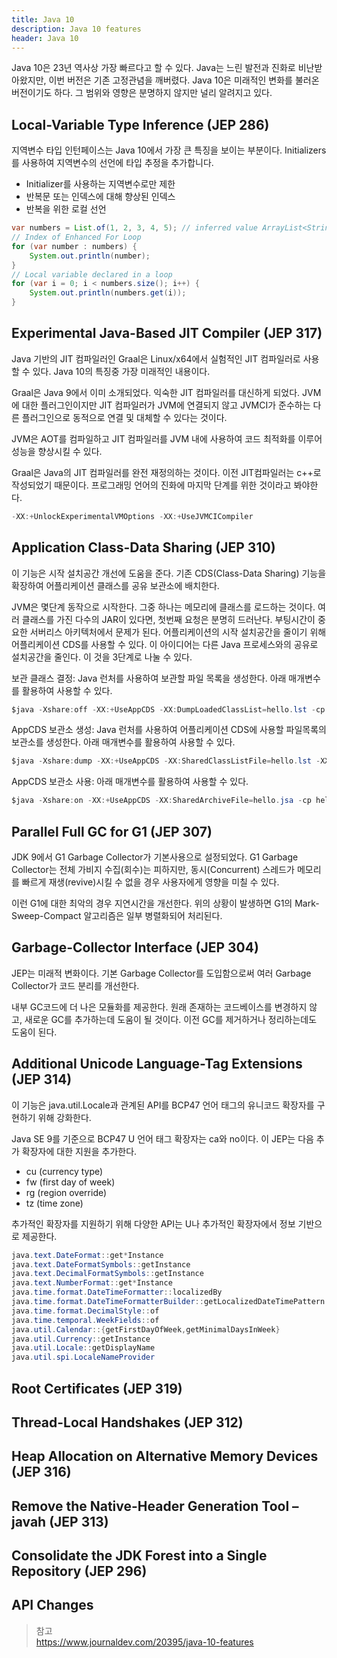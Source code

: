 ```yaml
---
title: Java 10
description: Java 10 features
header: Java 10
---
```


Java 10은 23년 역사상 가장 빠르다고 할 수 있다. Java는 느린 발전과 진화로 비난받아왔지만, 이번 버전은 기존 고정관념을 깨버렸다.
Java 10은 미래적인 변화를 불러온 버전이기도 하다. 그 범위와 영향은 분명하지 않지만 널리 알려지고 있다.


## Local-Variable Type Inference (JEP 286)

지역변수 타입 인턴페이스는 Java 10에서 가장 큰 특징을 보이는 부분이다. 
Initializers를 사용하여 지역변수의 선언에 타입 추정을 추가합니다.

 - Initializer를 사용하는 지역변수로만 제한
 - 반복문 또는 인덱스에 대해 향상된 인덱스
 - 반복을 위한 로컬 선언
 
```java
var numbers = List.of(1, 2, 3, 4, 5); // inferred value ArrayList<String>
// Index of Enhanced For Loop
for (var number : numbers) {
	System.out.println(number);
}
// Local variable declared in a loop
for (var i = 0; i < numbers.size(); i++) {
	System.out.println(numbers.get(i));
}
```


## Experimental Java-Based JIT Compiler (JEP 317)

Java 기반의 JIT 컴파일러인 Graal은 Linux/x64에서 실험적인 JIT 컴파일러로 사용할 수 있다. Java 10의 특징중 가장 미래적인 내용이다.

Graal은 Java 9에서 이미 소개되었다. 익숙한 JIT 컴파일러를 대신하게 되었다. 
JVM에 대한 플러그인이지만 JIT 컴파일러가 JVM에 연결되지 않고 JVMCI가 준수하는 다른 플러그인으로 동적으로 연결 및 대체할 수 있다는 것이다.

JVM은 AOT를 컴파일하고 JIT 컴파일러를 JVM 내에 사용하여 코드 최적화를 이루어 성능을 향상시킬 수 있다.

Graal은 Java의 JIT 컴파일러를 완전 재정의하는 것이다. 이전 JIT컴파일러는 c++로 작성되었기 때문이다. 프로그래밍 언어의 진화에 마지막 단계를 위한 것이라고 봐야한다.


```java
-XX:+UnlockExperimentalVMOptions -XX:+UseJVMCICompiler 
``` 


## Application Class-Data Sharing (JEP 310)

이 기능은 시작 설치공간 개선에 도움을 준다. 기존 CDS(Class-Data Sharing) 기능을 확장하여 어플리케이션 클래스를 공유 보관소에 배치한다.

JVM은 몇단계 동작으로 시작한다. 그중 하나는 메모리에 클래스를 로드하는 것이다. 
여러 클래스를 가진 다수의 JAR이 있다면, 첫번째 요청은 분명히 드러난다.
부팅시간이 중요한 서버리스 아키텍처에서 문제가 된다.
어플리케이션의 시작 설치공간을 줄이기 위해 어플리케이션 CDS를 사용할 수 있다. 이 아이디어는 다른 Java 프로세스와의 공유로 설치공간을 줄인다.
이 것을 3단계로 나눌 수 있다.

보관 클래스 결정: Java 런처를 사용하여 보관할 파일 목록을 생성한다. 아래 매개변수를 활용하여 사용할 수 있다.
```java
$java -Xshare:off -XX:+UseAppCDS -XX:DumpLoadedClassList=hello.lst -cp hello.jar HelloWorld
``` 

AppCDS 보관소 생성: Java 런처를 사용하여 어플리케이션 CDS에 사용할 파일목록의 보관소를 생성한다. 아래 매개변수를 활용하여 사용할 수 있다.
```java
$java -Xshare:dump -XX:+UseAppCDS -XX:SharedClassListFile=hello.lst -XX:SharedArchiveFile=hello.jsa -cp hello.jar
``` 

AppCDS 보관소 사용:  아래 매개변수를 활용하여 사용할 수 있다. 
```java
$java -Xshare:on -XX:+UseAppCDS -XX:SharedArchiveFile=hello.jsa -cp hello.jar HelloWorld
``` 


## Parallel Full GC for G1 (JEP 307)

JDK 9에서 G1 Garbage Collector가 기본사용으로 설정되었다. G1 Garbage Collector는 전체 가비지 수집(회수)는 피하지만, 
동시(Concurrent) 스레드가 메모리를 빠르게 재생(revive)시킬 수 없을 경우 사용자에게 영향을 미칠 수 있다.

이런 G1에 대한 최악의 경우 지연시간을 개선한다. 위의 상황이 발생하면 G1의 Mark-Sweep-Compact 알고리즘은 일부 병렬화되어 처리된다.


## Garbage-Collector Interface (JEP 304)

JEP는 미래적 변화이다. 기본 Garbage Collector를 도입함으로써 여러 Garbage Collector가 코드 분리를 개선한다.

내부 GC코드에 더 나은 모듈화를 제공한다. 원래 존재하는 코드베이스를 변경하지 않고, 새로운 GC를 추가하는데 도움이 될 것이다.
이전 GC를 제거하거나 정리하는데도 도움이 된다.


## Additional Unicode Language-Tag Extensions (JEP 314)

이 기능은 java.util.Locale과 관계된 API를 BCP47 언어 태그의 유니코드 확장자를 구현하기 위해 강화한다.

Java SE 9를 기준으로 BCP47 U 언어 태그 확장자는 ca와 no이다. 이 JEP는 다음 추가 확장자에 대한 지원을 추가한다.

 - cu (currency type)
 - fw (first day of week)
 - rg (region override)
 - tz (time zone)

추가적인 확장자를 지원하기 위해 다양한 API는 U나 추가적인 확장자에서 정보 기반으로 제공한다.

```java
java.text.DateFormat::get*Instance
java.text.DateFormatSymbols::getInstance
java.text.DecimalFormatSymbols::getInstance
java.text.NumberFormat::get*Instance
java.time.format.DateTimeFormatter::localizedBy
java.time.format.DateTimeFormatterBuilder::getLocalizedDateTimePattern
java.time.format.DecimalStyle::of
java.time.temporal.WeekFields::of
java.util.Calendar::{getFirstDayOfWeek,getMinimalDaysInWeek}
java.util.Currency::getInstance
java.util.Locale::getDisplayName
java.util.spi.LocaleNameProvider
```


## Root Certificates (JEP 319)



## Thread-Local Handshakes (JEP 312)


## Heap Allocation on Alternative Memory Devices (JEP 316)


## Remove the Native-Header Generation Tool – javah (JEP 313)


## Consolidate the JDK Forest into a Single Repository (JEP 296)


## API Changes

> 참고<br/>
> https://www.journaldev.com/20395/java-10-features